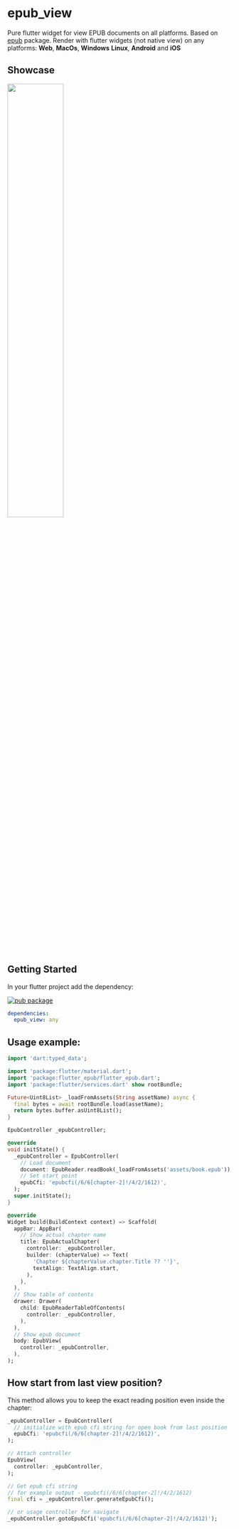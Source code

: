 # epub_view

Pure flutter widget for view EPUB documents on all platforms. Based on [epub](https://pub.dev/packages/epub) package. Render with flutter widgets (not native view) on any platforms: **Web**, **MacOs**, **Windows** **Linux**, **Android** and **iOS**

## Showcase

<img width="50%" src="https://raw.githubusercontent.com/rbcprolabs/packages.flutter/master/packages/epub_view/example/media/example.gif?raw=true" />

## Getting Started

In your flutter project add the dependency:

[![pub package](https://img.shields.io/pub/v/epub_view.svg)](https://pub.dartlang.org/packages/epub_view)

```yaml
dependencies:
  epub_view: any
```

## Usage example:
```dart
import 'dart:typed_data';

import 'package:flutter/material.dart';
import 'package:flutter_epub/flutter_epub.dart';
import 'package:flutter/services.dart' show rootBundle;

Future<Uint8List> _loadFromAssets(String assetName) async {
  final bytes = await rootBundle.load(assetName);
  return bytes.buffer.asUint8List();
}

EpubController _epubController;

@override
void initState() {
  _epubController = EpubController(
    // Load document
    document: EpubReader.readBook(_loadFromAssets('assets/book.epub')),
    // Set start point
    epubCfi: 'epubcfi(/6/6[chapter-2]!/4/2/1612)',
  );
  super.initState();
}

@override
Widget build(BuildContext context) => Scaffold(
  appBar: AppBar(
    // Show actual chapter name
    title: EpubActualChapter(
      controller: _epubController,
      builder: (chapterValue) => Text(
        'Chapter ${chapterValue.chapter.Title ?? ''}',
        textAlign: TextAlign.start,
      ),
    ),
  ),
  // Show table of contents
  drawer: Drawer(
    child: EpubReaderTableOfContents(
      controller: _epubController,
    ),
  ),
  // Show epub document
  body: EpubView(
    controller: _epubController,
  ),
);
```

## How start from last view position?
This method allows you to keep the exact reading position even inside the chapter:
```dart
_epubController = EpubController(
  // initialize with epub cfi string for open book from last position
  epubCfi: 'epubcfi(/6/6[chapter-2]!/4/2/1612)',
);

// Attach controller
EpubView(
  controller: _epubController,
);

// Get epub cfi string
// for example output - epubcfi(/6/6[chapter-2]!/4/2/1612)
final cfi = _epubController.generateEpubCfi();

// or usage controller for navigate
_epubController.gotoEpubCfi('epubcfi(/6/6[chapter-2]!/4/2/1612)');
```


